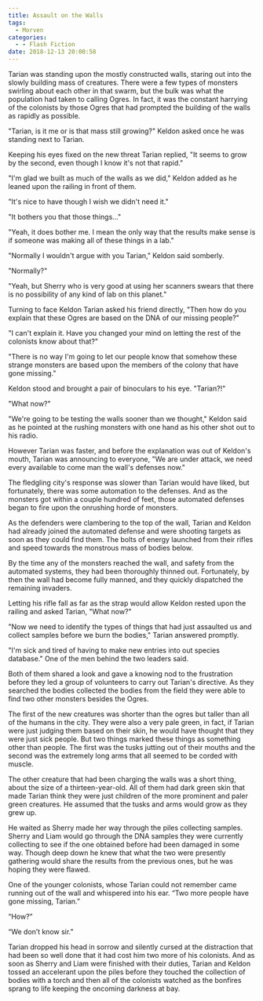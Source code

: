 ```yaml
---
title: Assault on the Walls
tags:
  - Morven
categories:
  - - Flash Fiction
date: 2018-12-13 20:00:58
---
```


Tarian was standing upon the mostly constructed walls, staring out into the slowly building mass of creatures.  There were a few types of monsters swirling about each other in that swarm, but the bulk was what the population had taken to calling Ogres.  In fact, it was the constant harrying of the colonists by those Ogres that had prompted the building of the walls as rapidly as possible.

"Tarian, is it me or is that mass still growing?"  Keldon asked once he was standing next to Tarian.<!-- more -->

Keeping his eyes fixed on the new threat Tarian replied, "It seems to grow by the second, even though I know it's not that rapid."

"I'm glad we built as much of the walls as we did,"  Keldon added as he leaned upon the railing in front of them.

"It's nice to have though I wish we didn't need it."

"It bothers you that those things..."

"Yeah, it does bother me.  I mean the only way that the results make sense is if someone was making all of these things in a lab."

"Normally I wouldn't argue with you Tarian,"  Keldon said somberly.

"Normally?"

"Yeah, but Sherry who is very good at using her scanners swears that there is no possibility of any kind of lab on this planet."

Turning to face Keldon Tarian asked his friend directly, "Then how do you explain that these Ogres are based on the DNA of our missing people?"

"I can't explain it.  Have you changed your mind on letting the rest of the colonists know about that?" 

"There is no way I'm going to let our people know that somehow these strange monsters are based upon the members of the colony that have gone missing."

Keldon stood and brought a pair of binoculars to his eye. "Tarian?!"

"What now?"

"We're going to be testing the walls sooner than we thought,"  Keldon said as he pointed at the rushing monsters with one hand as his other shot out to his radio.

However Tarian was faster, and before the explanation was out of Keldon's mouth, Tarian was announcing to everyone, "We are under attack, we need every available to come man the wall's defenses now."

The fledgling city's response was slower than Tarian would have liked, but fortunately, there was some automation to the defenses.  And as the monsters got within a couple hundred of feet, those automated defenses began to fire upon the onrushing horde of monsters.

As the defenders were clambering to the top of the wall, Tarian and Keldon had already joined the automated defense and were shooting targets as soon as they could find them.  The bolts of energy launched from their rifles and speed towards the monstrous mass of bodies below.

By the time any of the monsters reached the wall, and safety from the automated systems, they had been thoroughly thinned out.  Fortunately, by then the wall had become fully manned, and they quickly dispatched the remaining invaders.

Letting his rifle fall as far as the strap would allow Keldon rested upon the railing and asked Tarian, "What now?"

"Now we need to identify the types of things that had just assaulted us and collect samples before we burn the bodies,"  Tarian answered promptly.

"I'm sick and tired of having to make new entries into out species database."  One of the men behind the two leaders said.

Both of them shared a look and gave a knowing nod to the frustration before they led a group of volunteers to carry out Tarian's directive.  As they searched the bodies collected the bodies from the field they were able to find two other monsters besides the Ogres.

The first of the new creatures was shorter than the ogres but taller than all of the humans in the city.  They were also a very pale green, in fact, if Tarian were just judging them based on their skin, he would have thought that they were just sick people.  But two things marked these things as something other than people.  The first was the tusks jutting out of their mouths and the second was the extremely long arms that all seemed to be corded with muscle.

The other creature that had been charging the walls was a short thing, about the size of a thirteen-year-old.  All of them had dark green skin that made Tarian think they were just children of the more prominent and paler green creatures.  He assumed that the tusks and arms would grow as they grew up.

He waited as Sherry made her way through the piles collecting samples.  Sherry and Liam would go through the DNA samples they were currently collecting to see if the one obtained before had been damaged in some way.  Though deep down he knew that what the two were presently gathering would share the results from the previous ones, but he was hoping they were flawed.

One of the younger colonists, whose Tarian could not remember came running out of the wall and whispered into his ear.  “Two more people have gone missing, Tarian.”

“How?”

“We don’t know sir.”

Tarian dropped his head in sorrow and silently cursed at the distraction that had been so well done that it had cost him two more of his colonists.  And as soon as Sherry and Liam were finished with their duties, Tarian and Keldon tossed an accelerant upon the piles before they touched the collection of bodies with a torch and then all of the colonists watched as the bonfires sprang to life keeping the oncoming darkness at bay.